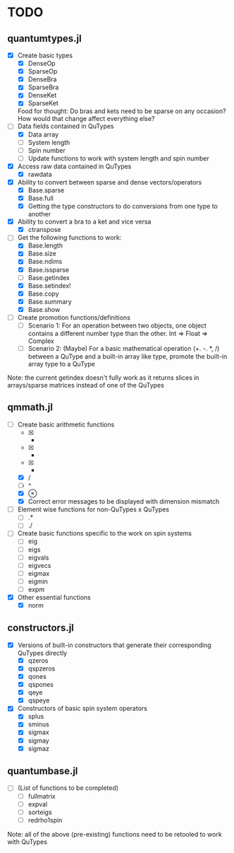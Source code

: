 # TODO

## quantumtypes.jl
- [x] Create basic types
    - [x] DenseOp
    - [x] SparseOp
    - [x] DenseBra
    - [x] SparseBra
    - [x] DenseKet
    - [x] SparseKet
    
    Food for thought: Do bras and kets need to be sparse on any occasion? How would that change affect everything else?
- [ ] Data fields contained in QuTypes
    - [x] Data array
    - [ ] System length
    - [ ] Spin number
    - [ ] Update functions to work with system length and spin number
- [x] Access raw data contained in QuTypes
    - [x] rawdata 
- [x] Ability to convert between sparse and dense vectors/operators
    - [x] Base.sparse
    - [x] Base.full
    - [x] Getting the type constructors to do conversions from one type to another
- [x] Ability to convert a bra to a ket and vice versa
    - [x] ctranspose
- [ ] Get the following functions to work:
    - [x] Base.length
    - [x] Base.size
    - [x] Base.ndims
    - [x] Base.issparse
    - [ ] Base.getindex
    - [x] Base.setindex!
    - [x] Base.copy
    - [x] Base.summary
    - [x] Base.show
- [ ] Create promotion functions/definitions
    - [ ] Scenario 1: For an operation between two objects, one object contains a different number type than the other. Int ⇒ Float ⇒ Complex
    - [ ] Scenario 2: (Maybe) For a basic mathematical operation (+. -. *, /) between a QuType and a built-in array like type, promote the built-in array type to a QuType

Note: the current getindex doesn't fully work as it returns slices in arrays/sparse matrices instead of one of the QuTypes

## qmmath.jl
- [ ] Create basic arithmetic functions
    - [x] +
    - [x] -
    - [x] *
    - [x] /
    - [ ] ^
    - [x] ⊗
    - [x] Correct error messages to be displayed with dimension mismatch
- [ ] Element wise functions for non-QuTypes x QuTypes
    - [ ] .*
    - [ ] ./
- [ ] Create basic functions specific to the work on spin systems
    - [ ] eig
    - [ ] eigs
    - [ ] eigvals
    - [ ] eigvecs
    - [ ] eigmax
    - [ ] eigmin
    - [ ] expm
- [x] Other essential functions
    - [x] norm

## constructors.jl
- [x] Versions of built-in constructors that generate their corresponding QuTypes directly
    - [x] qzeros
    - [x] qspzeros
    - [x] qones
    - [x] qspones
    - [x] qeye
    - [x] qspeye
- [x] Constructors of basic spin system operators
    - [x] splus
    - [x] sminus
    - [x] sigmax
    - [x] sigmay
    - [x] sigmaz

## quantumbase.jl
- [ ] (List of functions to be completed)
    - [ ] fullmatrix
    - [ ] expval
    - [ ] sorteigs
    - [ ] redrho1spin

Note: all of the above (pre-existing) functions need to be retooled to work with QuTypes
